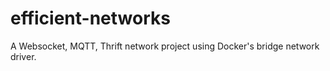# efficient-networks
A Websocket, MQTT, Thrift network project using Docker's bridge network driver.
